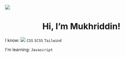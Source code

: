 ![](https://komarev.com/ghpvc/?username=absattarovdev&color=02fa44)

<h1 align="center"> Hi, I’m Mukhriddin! </h1>

I know: 
<code><img src="https://vecta.io/symbols/25/web-technologies/37/html5"></code> `CSS` `SCSS` `Tailwind`

I'm learning: `Javascript`
